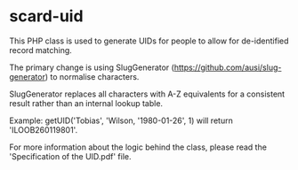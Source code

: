 # scard-uid
This PHP class is used to generate UIDs for people to allow for de-identified record matching.

The primary change is using SlugGenerator (https://github.com/ausi/slug-generator) to normalise characters.

SlugGenerator replaces all characters with A-Z equivalents for a consistent result rather than an internal lookup table.

Example: getUID('Tobias', 'Wilson, '1980-01-26', 1) will return 'ILOOB260119801'.

For more information about the logic behind the class, please read the 'Specification of the UID.pdf' file.

